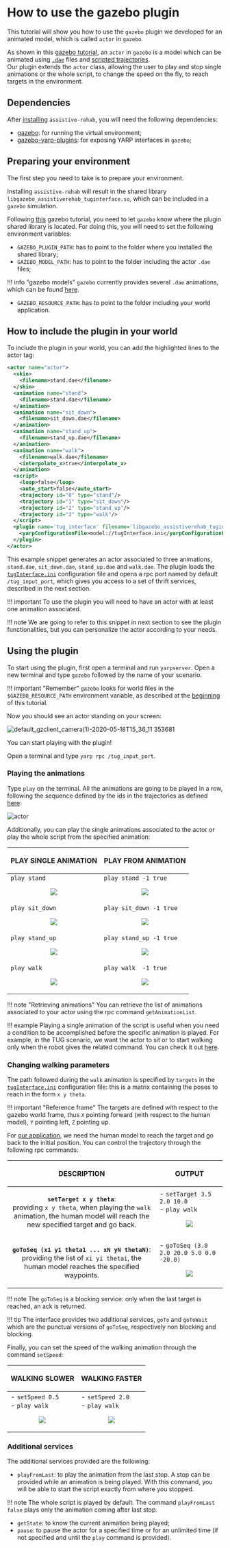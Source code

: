 # How to use the gazebo plugin

This tutorial will show you how to use the `gazebo` plugin we developed for an animated model, which is called `actor` in `gazebo`.

As shown in this [gazebo tutorial](http://gazebosim.org/tutorials?tut=actor&cat=build_robot), an `actor` in `gazebo` is a model which can be animated using [`.dae`](http://gazebosim.org/tutorials?tut=actor&cat=build_robot#Skeleton) files and [scripted trajectories](http://gazebosim.org/tutorials?tut=actor&cat=build_robot#Scriptedtrajectories).  
Our plugin extends the `actor` class, allowing the user to play and stop single animations or the whole script, to change the speed on the fly, to reach targets in the environment.

## Dependencies

After [installing](https://robotology.github.io/assistive-rehab/doc/mkdocs/site/install/) `assistive-rehab`, you will need the following dependencies:

- [gazebo](https://github.com/vvasco/gazebo): for running the virtual environment;
- [gazebo-yarp-plugins](https://github.com/robotology/gazebo-yarp-plugins): for exposing YARP interfaces in `gazebo`;

## Preparing your environment

The first step you need to take is to prepare your environment.

Installing `assistive-rehab` will result in the shared library `libgazebo_assistiverehab_tuginterface.so`, which can be included in a `gazebo` simulation.

Following [this](http://gazebosim.org/tutorials?tut=components&cat=get_started) gazebo tutorial, you need to let `gazebo` know where the plugin shared library is located. For doing this, you will need to set the following environment variables:

- `GAZEBO_PLUGIN_PATH`: has to point to the folder where you installed the shared library;
- `GAZEBO_MODEL_PATH`: has to point to the folder including the actor `.dae` files;

!!! info "gazebo models"
    `gazebo` currently provides several `.dae` animations, which can be found [here](https://github.com/osrf/gazebo/tree/gazebo11/media/models).

- `GAZEBO_RESOURCE_PATH`: has to point to the folder including your world application.

## How to include the plugin in your world

To include the plugin in your world, you can add the highlighted lines to the actor tag:

``` xml hl_lines="26-28"
<actor name="actor">
  <skin>
    <filename>stand.dae</filename>
  </skin>
  <animation name="stand">
    <filename>stand.dae</filename>
  </animation>
  <animation name="sit_down">
    <filename>sit_down.dae</filename>
  </animation>
  <animation name="stand_up">
    <filename>stand_up.dae</filename>
  </animation>
  <animation name="walk">
    <filename>walk.dae</filename>
    <interpolate_x>true</interpolate_x>
  </animation>
  <script>
    <loop>false</loop>
    <auto_start>false</auto_start>
    <trajectory id="0" type="stand"/>
    <trajectory id="1" type="sit_down"/>
    <trajectory id="2" type="stand_up"/>
    <trajectory id="3" type="walk"/>
  </script>
  <plugin name='tug_interface' filename='libgazebo_assistiverehab_tuginterface.so'>
    <yarpConfigurationFile>model://tugInterface.ini</yarpConfigurationFile>
  </plugin>
</actor>
```

This example snippet generates an actor associated to three animations, `stand.dae`, `sit_down.dae`, `stand_up.dae` and `walk.dae`.
The plugin loads the [`tugInterface.ini`](https://github.com/robotology/assistive-rehab/blob/feat/doc-v0.5.0/app/gazebo/tug/tugInterface.ini) configuration file and opens a rpc port named by default `/tug_input_port`, which gives you access to a set of thrift services, described in the next section.

!!! important
    To use the plugin you will need to have an actor with at least one animation associated.

!!! note
    We are going to refer to this snippet in next section to see the plugin functionalities, but you can personalize the actor according to your needs.

## Using the plugin

To start using the plugin, first open a terminal and run `yarpserver`.
Open a new terminal and type `gazebo` followed by the name of your scenario.

!!! important "Remember"
    `gazebo` looks for world files in the `$GAZEBO_RESOURCE_PATH` environment variable, as described at the [beginning](#preparing-your-environment) of this tutorial.

Now you should see an actor standing on your screen:

![default_gzclient_camera(1)-2020-05-18T15_36_11 353681](https://user-images.githubusercontent.com/9716288/82219308-6244d180-991d-11ea-9caa-ab07f382b74e.jpg)

You can start playing with the plugin!

Open a terminal and type `yarp rpc /tug_input_port`.

### Playing the animations

Type `play` on the terminal. All the animations are going to be played in a row, following the sequence defined by the ids in the trajectories as defined [here](#how-to-include-the-plugin-in-your-world):

![actor](https://user-images.githubusercontent.com/9716288/82221362-337c2a80-9920-11ea-9d24-7999e39af9ff.gif)

Additionally, you can play the single animations associated to the actor or play the whole script from the specified animation:

|  <p align="center"> **PLAY SINGLE ANIMATION**  </p>  | <p align="center"> **PLAY FROM ANIMATION**  </p>  |
| ---------------------------------------------------- | ------------------------------------------------- |
| `play stand` <p align="center"> <img src="https://user-images.githubusercontent.com/9716288/82222196-3d525d80-9921-11ea-8e8f-5248243062ed.gif"> </p> | `play stand -1 true` <p align="center"> <img src="https://user-images.githubusercontent.com/9716288/82225129-1007ae80-9925-11ea-9d9d-0f55a0e4a5c9.gif"> </p> |
| `play sit_down` <p align="center"> <img src="https://user-images.githubusercontent.com/9716288/82223329-cddd6d80-9922-11ea-8ada-f6b7d7b19e70.gif"> </p> | `play sit_down -1 true` <p align="center"> <img src="https://user-images.githubusercontent.com/9716288/82225178-23b31500-9925-11ea-8165-ce3b8ec0bcfe.gif"> </p> | <p align="center"> <img src="https://user-images.githubusercontent.com/9716288/82225178-23b31500-9925-11ea-8165-ce3b8ec0bcfe.gif"> </p> |
| `play stand_up` <p align="center"> <img src="https://user-images.githubusercontent.com/9716288/82223561-1a28ad80-9923-11ea-8632-9ea133b16570.gif"> </p> | `play stand_up -1 true` <p align="center"> <img src="https://user-images.githubusercontent.com/9716288/82225209-3299c780-9925-11ea-968c-cfd4d427b593.gif"> </p> |
| `play walk` <p align="center"> <img src="https://user-images.githubusercontent.com/9716288/82223615-2a408d00-9923-11ea-92af-dc77471237ed.gif"> </p> | `play walk  -1 true` <p align="center"> <img src="https://user-images.githubusercontent.com/9716288/82223615-2a408d00-9923-11ea-92af-dc77471237ed.gif"> </p> |

!!! note "Retrieving animations"
    You can retrieve the list of animations associated to your actor using the rpc command `getAnimationList`.

!!! example
    Playing a single animation of the script is useful when you need a condition to be accomplished before the specific animation is played.
    For example, in the TUG scenario, we want the actor to sit or to start walking only when the robot gives the related command.
    You can check it out [here](tug_demo.md).

### Changing walking parameters

The path followed during the `walk` animation is specified by `targets` in the [`tugInterface.ini`](https://github.com/robotology/assistive-rehab/blob/feat/doc-v0.5.0/app/gazebo/tug/tugInterface.ini) configuration file: this is a matrix containing the poses to reach in the form `x y theta`.

!!! important "Reference frame"
    The targets are defined with respect to the gazebo world frame, thus `X` pointing forward (with respect to the human model), `Y` pointing left, `Z` pointing up.

For [our application](TUG.md), we need the human model to reach the target and go back to the initial position. You can control the trajectory through the following rpc commands:

|  <p align="center"> **DESCRIPTION**  </p>  | <p align="center"> **OUTPUT**  </p>  |
| ------------------------------------------ | ------------------------------------ |
| <p align="center">  **`setTarget x y theta`**: <br> providing `x y theta`, when playing the `walk` animation, the human model will reach the new specified target and go back. </p> | - `setTarget 3.5 2.0 10.0` <br> - `play walk` <p align="center"> <img src="https://user-images.githubusercontent.com/9716288/82234677-0173c400-9932-11ea-8836-a2767157430f.gif"> </p> |
| <p align="center">  **`goToSeq (x1 y1 theta1 ... xN yN thetaN)`**: <br> providing the list of `xi yi thetai`, the human model reaches the specified waypoints. </p> | - `goToSeq (3.0 2.0 20.0 5.0 0.0 -20.0)` <p align="center"> <img src="https://user-images.githubusercontent.com/9716288/82229490-cc17a800-992a-11ea-867f-efc40e2e13e6.gif"> </p> |

!!! note
    The `goToSeq` is a blocking service: only when the last target is reached, an ack is returned.

!!! tip
    The interface provides two additional services, `goTo` and `goToWait` which are the punctual versions of `goToSeq`, respectively non blocking and blocking.

Finally, you can set the speed of the walking animation through the command `setSpeed`:

|  <p align="center"> **WALKING SLOWER**  </p>  | <p align="center"> **WALKING FASTER**  </p>  |
| ---------------------------------------------------- | ------------------------------------------------- |
| - `setSpeed 0.5` <br> - `play walk` <p align="center"> <img src="https://user-images.githubusercontent.com/9716288/82234799-249e7380-9932-11ea-9978-81601d8ad1ac.gif"> </p> | - `setSpeed 2.0` <br> - `play walk` <p align="center"> <img src="https://user-images.githubusercontent.com/9716288/82234837-3253f900-9932-11ea-9311-ba319070bdea.gif"> </p> |

### Additional services

The additional services provided are the following:

- `playFromLast`: to play the animation from the last stop. A stop can be provided while an animation is being played. With this command, you will be able to start the script exactly from where you stopped.

!!! note
     The whole script is played by default. The command `playFromLast false` plays only the animation coming after last stop.

- `getState`: to know the current animation being played;
- `pause`: to pause the actor for a specified time or for an unlimited time (if not specified and until the `play` command is provided).
